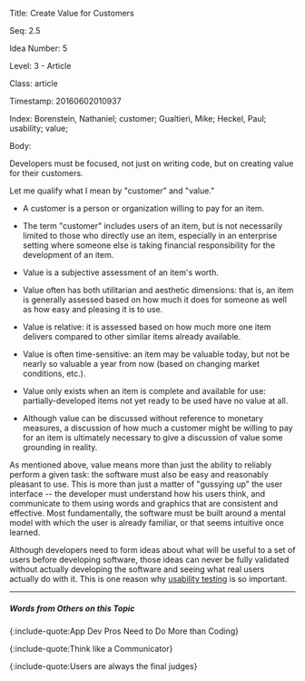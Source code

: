 Title:  Create Value for Customers

Seq:    2.5

Idea Number: 5

Level:  3 - Article

Class:  article

Timestamp: 20160602010937

Index:  Borenstein, Nathaniel; customer; Gualtieri, Mike; Heckel, Paul; usability; value; 

Body:

Developers must be focused, not just on writing code, but on creating value for their customers.

Let me qualify what I mean by "customer" and "value."

* A customer is a person or organization willing to pay for an item.

* The term "customer" includes users of an item, but is not necessarily limited to those who directly use an item, especially in an enterprise setting where someone else is taking financial responsibility for the development of an item.

* Value is a subjective assessment of an item's worth.

* Value often has both utilitarian and aesthetic dimensions: that is, an item is generally assessed based on how much it does for someone as well as how easy and pleasing it is to use.

* Value is relative: it is assessed based on how much more one item delivers compared to other similar items already available.

* Value is often time-sensitive: an item may be valuable today, but not be nearly so valuable a year from now (based on changing market conditions, etc.).

* Value only exists when an item is complete and available for use: partially-developed items not yet ready to be used have no value at all.

* Although value can be discussed without reference to monetary measures, a discussion of how much a customer might be willing to pay for an item is ultimately necessary to give a discussion of value some grounding in reality.

As mentioned above, value means more than just the ability to reliably perform  a given task: the software must also be easy and reasonably pleasant to use.  This is more than just a matter of "gussying up" the user interface -- the developer must understand how his users think, and communicate to them using words and graphics that are consistent and effective. Most fundamentally, the software must be built around a mental model with which the user is already familiar, or that seems intuitive once learned.

Although developers need to form ideas about what will be useful to a set of users before developing software, those ideas can never be fully validated without actually developing the software and seeing what real users actually do with it. This is one reason why <a href="https://en.wikipedia.org/wiki/Usability_testing" class="reflink" target="ref">usability testing</a> is so important.

----

##### Words from Others on this Topic

{:include-quote:App Dev Pros Need to Do More than Coding}

{:include-quote:Think like a Communicator}

{:include-quote:Users are always the final judges}

[ut]: https://en.wikipedia.org/wiki/Usability_testing
